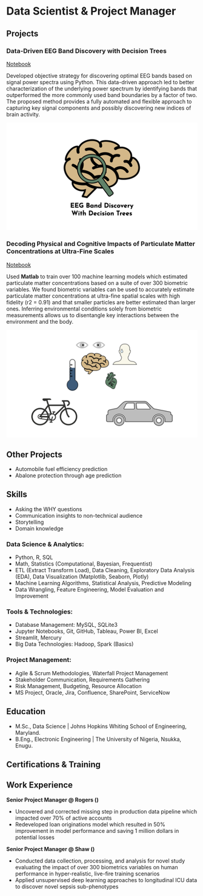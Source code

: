 # Data Scientist & Project Manager

## Projects
### Data-Driven EEG Band Discovery with Decision Trees
[Notebook](https://www.github.com/ujuayoku/portfolio/)

Developed objective strategy for discovering optimal EEG bands based on signal power spectra using Python. This data-driven approach led to better characterization of the underlying power spectrum by identifying bands that outperformed the more commonly used band boundaries by a factor of two. The proposed method provides a fully automated and flexible approach to capturing key signal components and possibly discovering new indices of brain activity.

![EEG Band Discovery](/assets/images/eeg_band_discovery.jpeg)

### Decoding Physical and Cognitive Impacts of Particulate Matter Concentrations at Ultra-Fine Scales
[Notebook](https://www.github.com/ujuayoku/portfolio/)

Used **Matlab** to train over 100 machine learning models which estimated particulate matter concentrations based on a suite of over 300 biometric variables. We found biometric variables can be used to accurately estimate particulate matter concentrations at ultra-fine spatial scales with high fidelity (r2 = 0.91) and that smaller particles are better estimated than larger ones. Inferring environmental conditions solely from biometric measurements allows us to disentangle key interactions between the environment and the body.

![Bike Study](/assets/images/bike_study.jpeg)

## Other Projects
- Automobile fuel efficiency prediction
- Abalone protection through age prediction
  
## Skills
- Asking the WHY questions
- Communication insights to non-technical audience
- Storytelling
- Domain knowledge
  
### Data Science & Analytics:
- Python, R, SQL
- Math, Statistics (Computational, Bayesian, Frequentist)
- ETL (Extract Transform Load), Data Cleaning, Exploratory Data Analysis (EDA), Data Visualization (Matplotlib, Seaborn, Plotly)
- Machine Learning Algorithms, Statistical Analysis, Predictive Modeling
- Data Wrangling, Feature Engineering, Model Evaluation and Improvement

### Tools & Technologies:
- Database Management: MySQL, SQLite3
- Jupyter Notebooks, Git, GitHub, Tableau, Power BI, Excel
- Streamlit, Mercury
- Big Data Technologies: Hadoop, Spark (Basics)

### Project Management:
- Agile & Scrum Methodologies, Waterfall Project Management
- Stakeholder Communication, Requirements Gathering
- Risk Management, Budgeting, Resource Allocation
- MS Project, Oracle, Jira, Confluence, SharePoint, ServiceNow

## Education
- M.Sc., Data Science | Johns Hopkins Whiting School of Engineering, Maryland. 
- B.Eng., Electronic Engineering | The University of Nigeria, Nsukka, Enugu.

## Certifications & Training

## Work Experience
**Senior Project Manager @ Rogers ()**
- Uncovered and corrected missing step in production data pipeline which impacted over 70% of active accounts
- Redeveloped loan originations model which resulted in 50% improvement in model performance and saving 1 million dollars in potential losses

**Senior Project Manager @ Shaw ()**
- Conducted data collection, processing, and analysis for novel study evaluating the impact of over 300 biometrics variables on human performance in hyper-realistic, live-fire training scenarios
- Applied unsupervised deep learning approaches to longitudinal ICU data to discover novel sepsis sub-phenotypes

